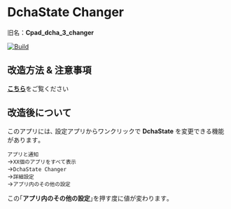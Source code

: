 # DchaState Changer
旧名：**Cpad_dcha_3_changer**

[![Build](https://github.com/SmileTabLabo/DchaStateChanger/actions/workflows/build.yml/badge.svg?branch=main&event=push)](https://github.com/mouseos/Cpad_dcha_3_changer/actions/workflows/build.yml)

## 改造方法 & 注意事項

[**こちら**](HowTo.md)をご覧ください

## 改造後について
このアプリには､ 設定アプリからワンクリックで **DchaState** を変更できる機能があります｡  

`アプリと通知`  
→`XX個のアプリをすべて表示`  
→`DchaState Changer`  
→`詳細設定`  
→`アプリ内のその他の設定`

この｢**アプリ内のその他の設定**｣を押す度に値が変わります｡